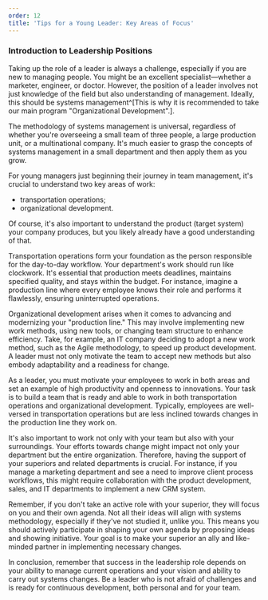 ```yaml
---
order: 12
title: 'Tips for a Young Leader: Key Areas of Focus'
---
```


### Introduction to Leadership Positions

Taking up the role of a leader is always a challenge, especially if you are new to managing people. You might be an excellent specialist—whether a marketer, engineer, or doctor. However, the position of a leader involves not just knowledge of the field but also understanding of management. Ideally, this should be systems management^[This is why it is recommended to take our main program "Organizational Development".].

The methodology of systems management is universal, regardless of whether you're overseeing a small team of three people, a large production unit, or a multinational company. It's much easier to grasp the concepts of systems management in a small department and then apply them as you grow.

For young managers just beginning their journey in team management, it's crucial to understand two key areas of work:

* transportation operations;
* organizational development.

Of course, it's also important to understand the product (target system) your company produces, but you likely already have a good understanding of that.

Transportation operations form your foundation as the person responsible for the day-to-day workflow. Your department's work should run like clockwork. It's essential that production meets deadlines, maintains specified quality, and stays within the budget. For instance, imagine a production line where every employee knows their role and performs it flawlessly, ensuring uninterrupted operations.

Organizational development arises when it comes to advancing and modernizing your "production line." This may involve implementing new work methods, using new tools, or changing team structure to enhance efficiency. Take, for example, an IT company deciding to adopt a new work method, such as the Agile methodology, to speed up product development. A leader must not only motivate the team to accept new methods but also embody adaptability and a readiness for change.

As a leader, you must motivate your employees to work in both areas and set an example of high productivity and openness to innovations. Your task is to build a team that is ready and able to work in both transportation operations and organizational development. Typically, employees are well-versed in transportation operations but are less inclined towards changes in the production line they work on.

It's also important to work not only with your team but also with your surroundings. Your efforts towards change might impact not only your department but the entire organization. Therefore, having the support of your superiors and related departments is crucial. For instance, if you manage a marketing department and see a need to improve client process workflows, this might require collaboration with the product development, sales, and IT departments to implement a new CRM system.

Remember, if you don't take an active role with your superior, they will focus on you and their own agenda. Not all their ideas will align with systems methodology, especially if they've not studied it, unlike you. This means you should actively participate in shaping your own agenda by proposing ideas and showing initiative. Your goal is to make your superior an ally and like-minded partner in implementing necessary changes.

In conclusion, remember that success in the leadership role depends on your ability to manage current operations and your vision and ability to carry out systems changes. Be a leader who is not afraid of challenges and is ready for continuous development, both personal and for your team.